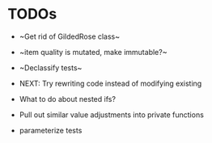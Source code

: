 # TODOs

- ~Get rid of GildedRose class~
- ~item quality is mutated, make immutable?~
- ~Declassify tests~

- NEXT: Try rewriting code instead of modifying existing

- What to do about nested ifs?
- Pull out similar value adjustments into private functions
- parameterize tests
